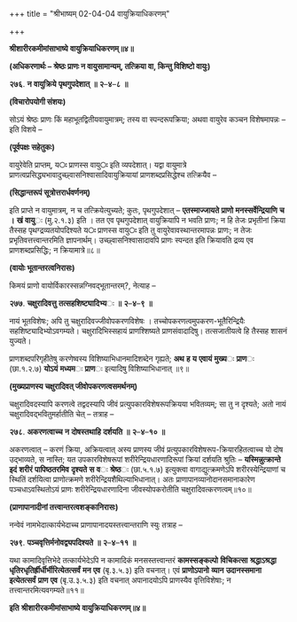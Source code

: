 +++
title = "श्रीभाष्यम् 02-04-04 वायुक्रियाधिकरणम्"

+++
<div claऽऽ="elementor-widget-container">

**श्रीशारीरकमीमांसाभाष्ये** **वायुक्रियाधिकरणम्॥४॥**

**(अधिकरणार्थः – श्रेष्ठः प्राणः न वायुसामान्यम्, तत्क्रिया वा, किन्तु विशिष्टो वायुः)**

**२७६**. **न** **वायुक्रिये** **पृथगुपदेशात्** **॥** **२**–**४**–**८** **॥**

**(विचारोपयोगी संशयः)**

सोऽयं श्रेष्ठः प्राणः किं महाभूतद्वितीयवायुमात्रम्; तस्य वा स्पन्दरूपक्रिया; अथवा वायुरेव कञ्चन विशेषमापन्नः – इति विशये –

**(पूर्वपक्षः सहेतुकः)**

वायुरेवेति प्राप्तम्, य**ः** प्राणस्स वायु**ः** इति व्यपदेशात्। यद्वा वायुमात्रे प्राणत्वप्रसिद्ध्यभावादुच्छ्वासनिश्वासादिवायुक्रियायां प्राणशब्दप्रसिद्धेश्च तत्क्रियैव –

**(सिद्धान्तरूपं सूत्रोत्तरार्धवर्णनम्)**

इति प्राप्ते न वायुमात्रम्, न च तत्क्रियेत्युच्यते; कुतः, पृथगुपदेशात् – **एतस्माज्जायते** **प्राणो** **मनस्सर्वेन्द्रियाणि** **च** **।** **खं** **वायु**ः (मु.२.१.३) इति । तत एव पृथगुपदेशात् वायुक्रियापि न भवति प्राणः; न हि तेजः प्रभृतीनां क्रिया तैस्सह पृथग्द्रव्यतयोपदिश्यते य**ः** प्राणस्स वायु**ः** इति तु वायुरेवावस्थान्तरमापन्नः प्राणः; न तेजः प्रभृतिवत्तत्त्वान्तरमिति ज्ञापनार्थम्। उच्छ्वासनिश्वासादावपि प्राणः स्पन्दत इति क्रियावति द्रव्य एव प्राणशब्दप्रसिद्धिः; न क्रियामात्रे॥८॥

**(वायोः भूतान्तरत्वनिरासः)**

किमयं प्राणो वायोर्विकारस्सन्नग्निवद्भूतान्तरम्?, नेत्याह –

**२७७**. **चक्षुरादिवत्तु** **तत्सहशिष्ट्यादिभ्य**ः **॥** **२**–**४**–**९** **॥**

नायं भूतविशेषः; अपि तु चक्षुरादिवज्जीवोपकरणविशेषः । तच्चोपकरणत्वमुपकरण-भूतैरिन्द्रियैः सहशिष्ट्यादिभ्योऽवगम्यते। चक्षुरादिभिस्सहायं प्राणश्शिष्यते प्राणसंवादादिषु। तत्सजातीयत्वे हि तैस्सह शासनं युज्यते।

प्राणशब्दपरिगृहीतेषु करणेष्वस्य विशिष्याभिधानमादिशब्देन गृह्यते; **अथ** **ह** **य** **एवायं** **मुख्य**ः **प्राण**ः (छा.१.२.७) **योऽयं** **मध्यम**ः **प्राण**ः इत्यादिषु विशिष्याभिधानात् ॥९॥

**(मुख्यप्राणस्य चक्षुरादिवत् जीवोपकरणत्वसमर्थनम्)**

चक्षुरादिवदस्यापि करणत्वे तद्वदस्यापि जीवं प्रत्युपकारविशेषरूपक्रियया भवितव्यम्; सा तु न दृश्यते; अतो नायं चक्षुरादिवद्भवितुमर्हातीति चेत् – तत्राह –

**२७८**. **अकरणत्वाच्च** **न** **दोषस्तथाहि** **दर्शयति** **॥** **२**–**४**–**१०** **॥**

अकरणत्वात् – करणं क्रिया, अक्रियत्वात् अस्य प्राणस्य जीवं प्रत्युपकारविशेषरूप-क्रियारहितत्वाच्च यो दोष उद्भाव्यते, स नास्ति; यत उपकारविशेषरूपां शरीरेन्द्रियधारणादिरूपां क्रियां दर्शयति श्रुतिः – **यस्मिन्नुत्क्रान्ते** **इदं** **शरीरं** **पापिष्ठतरमिव** **दृश्यते** **स** **व**ः **श्रेष्ठ**ः (छा.५.१.७) इत्युक्त्वा वागाद्युत्क्रमणेऽपि शरीरस्येन्द्रियाणां च स्थितिं दर्शयित्वा प्राणोत्क्रमणे शरीरेन्द्रियशैथिल्याभिधानात्। अतः प्राणापानव्यानोदानसमानाकारेण पञ्चधाऽवस्थितोऽयं प्राणः शरीरेन्द्रियधारणादिना जीवस्योपकरोतीति चक्षुरादिवत्करणत्वम्॥१०॥

**(प्राणापानादीनां तत्त्वान्तरत्वशङ्कानिरासः)**

नन्वेवं नामभेदात्कार्यभेदाच्च प्राणापानादयस्तत्त्वान्तराणि स्युः तत्राह –

**२७९**. **पञ्चवृत्तिर्मनोवद्व्यपदिश्यते** **॥** **२**–**४**–**११** **॥**

यथा कामादिवृत्तिभेदे तत्कार्यभेदेऽपि न कामादिकं मनसस्तत्त्वान्तरं **कामस्सङ्कल्पो** **विचिकत्सा** **श्रद्धाऽश्रद्धा** **धृतिरधृतिर्ह्रीर्धीर्भीरित्येतत्सर्वं** **मन** **एव** (बृ.३.५.३) इति वचनात्। एवं **प्राणोऽपानो** **व्यान** **उदानस्समाना** **इत्येतत्सर्वं** **प्राण** **एव** (बृ.उ.३.५.३) इति वचनात् अपानादयोऽपि प्राणस्यैव वृत्तिविशेषाः; न तत्त्वान्तरमित्यवगम्यते॥११॥

**इति** **श्रीशारीरकमीमांसाभाष्ये** **वायुक्रियाधिकरणम्॥४॥**

</div>
